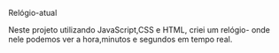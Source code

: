 Relógio-atual

Neste projeto utilizando JavaScript,CSS e HTML, criei um relógio-
onde nele podemos ver a hora,minutos e segundos em tempo real.
 

